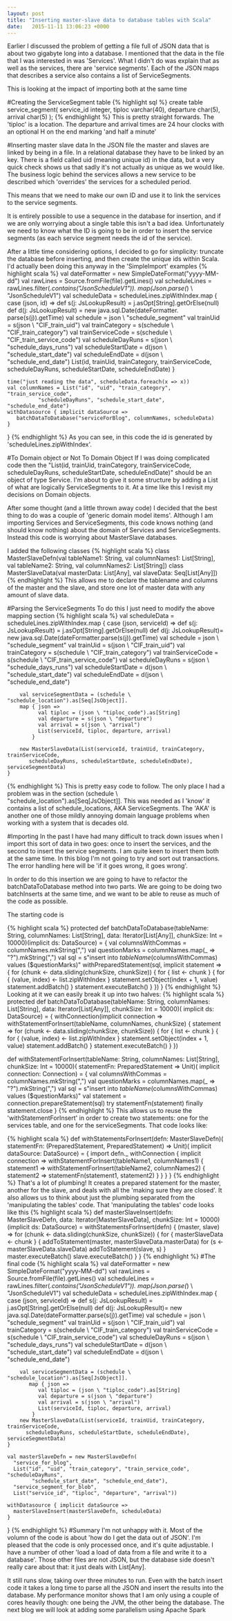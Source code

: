 ```yaml
---
layout: post
title: "Inserting master-slave data to database tables with Scala"
date:   2015-11-11 13:06:23 +0000
---
```

Earlier I discussed the problem of getting a file full of JSON data that is about two gigabyte long into a database. I mentioned that the data in the file that I was
interested in was 'Services'. What I didn't do was explain that as well as the services, there are 'service segments'. Each of the JSON maps that describes a service
also contains a list of ServiceSegments. 

This is looking at the impact of importing both at the same time

#Creating the ServiceSegment table
 {% highlight sql %}
 create table service_segment(
   service_id integer,
   tiploc varchar(40),
   departure char(5),
   arrival char(5)
 );
{% endhighlight %}
This is pretty straight forwards. The 'tiploc' is a location. The departure and arrival times are 24 hour clocks with an optional H on the end marking 'and half a minute'

#Inserting master slave data
In the JSON file the master and slaves are linked by being in a file. In a relational database they have to be linked by an key. 
There is a field called uid (meaning unique id) in the data, but a very quick check shows us that sadly it's not actually as unique as we would like.
The business logic behind the services allows a new service to be described which 'overrides' the services for a scheduled period. 

This means that we need to make our own ID and use it to link the services to the service segments.

It is entirely possible to use a sequence in the database for insertion, and if we are only worrying about a single table this isn't a bad idea. Unfortunately 
we need to know what the ID is going to be in order to insert the service segments (as each service segment needs the id of the service). 

After a little time considering options, I decided to go for simplicity: truncate the database before inserting, and then create the unique ids within Scala. I'd actually
been doing this anyway in the 'SimpleImport' examples 
{% highlight scala %}
    val dateFormatter = new SimpleDateFormat("yyyy-MM-dd")
    val rawLines = Source.fromFile(file).getLines()
    val scheduleLines = rawLines.filter(_.contains("JsonScheduleV1")).
          map(Json.parse(_) \ "JsonScheduleV1")
    val scheduleData = scheduleLines.zipWithIndex.map {
      case (json, id) =>
        def s(j: JsLookupResult) = j.asOpt[String].getOrElse(null)
        def d(j: JsLookupResult) = new java.sql.Date(dateFormatter.
             parse(s(j)).getTime)
        val schedule = json \ "schedule_segment"
        val trainUid = s(json \ "CIF_train_uid")
        val trainCategory = s(schedule \ "CIF_train_category")
        val trainServiceCode = s(schedule \ "CIF_train_service_code")
        val scheduleDayRuns = s(json \ "schedule_days_runs")
        val scheduleStartDate = d(json \ "schedule_start_date")
        val scheduleEndDate = d(json \ "schedule_end_date")
        List(id, trainUid, trainCategory, trainServiceCode, 
              scheduleDayRuns, scheduleStartDate, scheduleEndDate)
    }

    time("just reading the data", scheduleData.foreach(x => x))
    val columnNames = List("id", "uid", "train_category", "train_service_code",
              "scheduleDayRuns", "schedule_start_date", "schedule_end_date")
    withDatasource { implicit dataSource =>
       batchDataToDatabase("serviceForBlog", columnNames, scheduleData)
    }
  }
{% endhighlight %}
As you can see, in this code the id is generated by 'scheduleLines.zipWithIndex'. 
  
#To Domain object or Not To Domain Object
If I was  doing complicated code then the "List(id, trainUid, trainCategory, trainServiceCode, scheduleDayRuns, scheduleStartDate, scheduleEndDate)" should be an 
object of type Service. I'm about to give it some structure by adding a List of what are logically ServiceSegments to it. At a time like this I revisit my
decisions on Domain objects. 

After some thought (and a little thrown away code) I decided that the best thing to do was a couple of 'generic domain model items'. Although I am importing Services
and ServiceSegments, this code knows nothing (and should know nothing) about the domain of Services and ServiceSegments. Instead this code is worrying about MasterSlave databases.

I added the following classes
{% highlight scala %}
class MasterSlaveDefn(val tableName1: String, val columnNames1: List[String],
                      val tableName2: String, val columnNames2: List[String])
class MasterSlaveData(val masterData: List[Any], val slaveData: Seq[List[Any]])
{% endhighlight %}
This allows me to declare the tablename and columns of the master and the slave, and store one lot of master data with any amount of slave data.  
 
#Parsing the ServiceSegments
To do this I just need to modify the above mapping section
{% highlight scala %}
 val scheduleData = scheduleLines.zipWithIndex.map {
      case (json, serviceId) =>
        def s(j: JsLookupResult) = j.asOpt[String].getOrElse(null)
        def d(j: JsLookupResult)= new java.sql.Date(dateFormatter.parse(s(j)).getTime)
        val schedule = json \ "schedule_segment"
        val trainUid = s(json \ "CIF_train_uid")
        val trainCategory = s(schedule \ "CIF_train_category")
        val trainServiceCode = s(schedule \ "CIF_train_service_code")
        val scheduleDayRuns = s(json \ "schedule_days_runs")
        val scheduleStartDate = d(json \ "schedule_start_date")
        val scheduleEndDate = d(json \ "schedule_end_date")

        val serviceSegmentData = (schedule \ "schedule_location").as[Seq[JsObject]].
        map { json =>
	          val tiploc = (json \ "tiploc_code").as[String]
	          val departure = s(json \ "departure")
	          val arrival = s(json \ "arrival")
	          List(serviceId, tiploc, departure, arrival)
	        }

        new MasterSlaveData(List(serviceId, trainUid, trainCategory, trainServiceCode, 
           scheduleDayRuns, scheduleStartDate, scheduleEndDate), serviceSegmentData)
    }
{% endhighlight %}
This is pretty easy code to follow. The only place I had a problem was in the section (schedule \ "schedule_location").as[Seq[JsObject]]. This was needed as I 'know' it contains a 
list of schedule_locations, AKA ServiceSegments. The 'AKA' is another one of those mildly annoying domain language problems when working with a system that is decades old.


#Importing
In the past I have had many difficult to track down issues when I import this sort of data in two goes: once to insert the services, and the second
to insert the service segments. I am quite keen to insert them both at the same time. In this blog I'm not going to try and sort out transactions. The error handling
here will be 'if it goes wrong, it goes wrong'. 

In order to do this insertion we are going to have to refactor the batchDataToDatabase method into two parts. We are going to be doing two batchInserts at the same time, and
we want to be able to reuse as much of the code as possible.

The starting code is 

{% highlight scala %}
  protected def batchDataToDatabase(tableName: String, columnNames: List[String], data: Iterator[List[Any]], chunkSize: Int = 10000)(implicit ds: DataSource) = {
    val columnsWithCommas = columnNames.mkString(",")
    val questionMarks = columnNames.map(_ => "?").mkString(",")
    val sql = s"insert into $tableName ($columnsWithCommas) values ($questionMarks)"
    withPreparedStatement(sql, implicit statement => {
      for (chunk <- data.sliding(chunkSize, chunkSize)) {
        for { list <- chunk } {
          for { (value, index) <- list.zipWithIndex }
            statement.setObject(index + 1, value)
          statement.addBatch()
        }
        statement.executeBatch()
      }
    })
  }
  {% endhighlight %}
  Looking at it we can easily break it up into two halves:
  {% highlight scala %}
    protected def batchDataToDatabase(tableName: String, columnNames: List[String], 
         data: Iterator[List[Any]], chunkSize: Int = 10000)(
         implicit ds: DataSource) = {
    withConnection(implicit connection =>
      withStatementForInsert(tableName, columnNames, chunkSize) { 
	      statement =>
	        for (chunk <- data.sliding(chunkSize, chunkSize)) {
	          for { list <- chunk } {
	            for { (value, index) <- list.zipWithIndex }
	              statement.setObject(index + 1, value)
	            statement.addBatch()
	          }
	          statement.executeBatch()
	        }
	      })
      
  def withStatementForInsert(tableName: String, columnNames: List[String], 
                               chunkSize: Int = 10000)(
                               statementFn: PreparedStatement => Unit)(
                               implicit connection: Connection) = {
    val columnsWithCommas = columnNames.mkString(",")
    val questionMarks = columnNames.map(_ => "?").mkString(",")
    val sql = s"insert into $tableName ($columnsWithCommas) values ($questionMarks)"
    val statement = connection.prepareStatement(sql)
    try statementFn(statement) finally statement.close
  }
{% endhighlight %}
This allows us to reuse the 'withStatementForInsert' in order to create two statements: one for the services table, and one for the serviceSegments. That code looks like: 

{% highlight scala %}
  def withStatementsForInsert(defn: MasterSlaveDefn)(
    statementFn: (PreparedStatement, PreparedStatement) => Unit)(
                 implicit dataSource: DataSource) = {
    import defn._
    withConnection { implicit connection =>
      withStatementForInsert(tableName1, columnNames1) { statement1 =>
        withStatementForInsert(tableName2, columnNames2) { statement2 =>
          statementFn(statement1, statement2)
        }
      }
    }
  }
{% endhighlight %}
That's a lot of plumbing! It creates a prepared statement for the master, another for the slave, and deals with all the 'making sure they are closed'. It also allows us to think about
just the plumbing separated from the 'manipulating the tables' code. That 'manipulating the tables' code looks like this
{% highlight scala %}
  def masterSlaveInsert(defn: MasterSlaveDefn, data: Iterator[MasterSlaveData], 
                        chunkSize: Int = 10000)(implicit ds: DataSource) =
    withStatementsForInsert(defn) { (master, slave) =>
      for (chunk <- data.sliding(chunkSize, chunkSize)) {
        for { masterSlaveData <- chunk } {
          addToStatement(master, masterSlaveData.masterData)
          for (s <- masterSlaveData.slaveData)
            addToStatement(slave, s)
        }
        master.executeBatch()
        slave.executeBatch()
      }
    }
{% endhighlight %}
#The final code
{% highlight scala %}
    val dateFormatter = new SimpleDateFormat("yyyy-MM-dd")
    val rawLines = Source.fromFile(file).getLines()
    val scheduleLines = rawLines.filter(_.contains("JsonScheduleV1")).
       map(Json.parse(_) \ "JsonScheduleV1")
    val scheduleData = scheduleLines.zipWithIndex.map {
      case (json, serviceId) =>
        def s(j: JsLookupResult) = j.asOpt[String].getOrElse(null)
        def d(j: JsLookupResult)= new java.sql.Date(dateFormatter.parse(s(j)).getTime)
        val schedule = json \ "schedule_segment"
        val trainUid = s(json \ "CIF_train_uid")
        val trainCategory = s(schedule \ "CIF_train_category")
        val trainServiceCode = s(schedule \ "CIF_train_service_code")
        val scheduleDayRuns = s(json \ "schedule_days_runs")
        val scheduleStartDate = d(json \ "schedule_start_date")
        val scheduleEndDate = d(json \ "schedule_end_date")

        val serviceSegmentData = (schedule \ "schedule_location").as[Seq[JsObject]].
           map { json =>
	          val tiploc = (json \ "tiploc_code").as[String]
	          val departure = s(json \ "departure")
	          val arrival = s(json \ "arrival")
	          List(serviceId, tiploc, departure, arrival)
	        }
        new MasterSlaveData(List(serviceId, trainUid, trainCategory, trainServiceCode,
          scheduleDayRuns, scheduleStartDate, scheduleEndDate), serviceSegmentData)
    }

    val masterSlaveDefn = new MasterSlaveDefn(
      "service_for_blog",
      List("id", "uid", "train_category", "train_service_code", "scheduleDayRuns", 
            "schedule_start_date", "schedule_end_date"),
      "service_segment_for_blob",
      List("service_id", "tiploc", "departure", "arrival"))

    withDatasource { implicit dataSource =>
      masterSlaveInsert(masterSlaveDefn, scheduleData)
    }
  }
{% endhighlight %}
#Summary
I'm not unhappy with it. Most of the volumn of the code is about 'how do I get the data out of JSON'. I'm pleased that the code is only processed once, and it's quite adjustable. I have a number
of other 'load a load of data from a file and write it to a database'. Those other files are not JSON, but the database side doesn't really care about that: it just deals with List[Any].

It still runs slow, taking over three minutes to run.  Even with the batch insert code it takes a long time to parse all the JSON and insert the results into the database. My performance monitor shows that I am only using a couple of cores 
heavily though: one being the JVM, the other being the database. The  next blog we will look at adding some parallelism using Apache Spark
